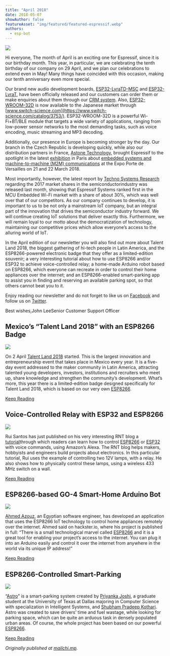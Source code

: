 ```yaml
---
title: "April 2018"
date: 2018-05-07
showAuthor: false
featureAsset: "img/featured/featured-espressif.webp"
authors:
  - esp-bot
---
```

![](img/april-1.webp)

Hi everyone, The month of April is an exciting one for Espressif, since it is our birthday month. This year, in particular, we are celebrating the tenth birthday of our company on 29 April, and we plan our celebrations to extend even in May! Many things have coincided with this occasion, making our tenth anniversary even more special.

Our brand new audio development boards, [ESP32-LyraTD-MSC](https://www.espressif.com/sites/default/files/documentation/esp32-lyratd-msc_user_guide_en.pdf) and [ESP32-LyraT](https://www.espressif.com/sites/default/files/esp32-lyrat_user_guide_en.pdf), have been officially released and our customers can order them or make enquiries about them through our [CRM system](https://www.espressif.com/en/company/contact/pre-sale-questions-crm). Also, [ESP32-WROOM-32D](https://www.espressif.com/sites/default/files/documentation/esp_wroom_32d_esp-wroom-32u_datasheet_en.pdf) is now available to the Japanese market through [www.switch-science.com](https://www.switch-science.com/catalog/3753/). ESP32-WROOM-32D is a powerful Wi-Fi+BT/BLE module that targets a wide variety of applications, ranging from low-power sensor networks to the most demanding tasks, such as voice encoding, music streaming and MP3 decoding.

Additionally, our presence in Europe is becoming stronger by the day. Our branch in the Czech Republic is developing quickly, while also our distribution partners in France, [Astone Technology](https://www.astone-technology.com/), brought Espressif to the spotlight in the latest [exhibition](https://www.eventseye.com/fairs/f-rts-embedded-systems-18084-1.html) in Paris about [embedded systems and machine-to-machine (M2M) communications](http://www.zyyne.com/zh5/224667#p=2) at the Expo Porte de Versailles on 21 and 22 March 2018.

Most importantly, however, the latest report by [Techno Systems Research](http://www.t-s-r.co.jp/e/report/4543.html) regarding the 2017 market shares in the semiconductorindustry was released last month, showing that Espressif Systems ranked first in the MCU Embedded Wi-Fi market with a share of about 30%, which was well over that of our competitors. As our company continues to develop, it is important to us to be not only a mainstream IoT company, but an integral part of the innovation that drives the semiconductor industry forward. We will continue creating IoT solutions that deliver exactly this. Furthermore, we will remain loyal to our motto about the democratization of technology, maintaining our competitive prices which allow everyone’s access to the alluring world of IoT.

In the April edition of our newsletter you will also find out more about Talent Land 2018, the biggest gathering of hi-tech people in Latin America, and the ESP8266-powered electronic badge that they offer as a limited-edition souvenir; a very interesting tutorial about how to use ESP8266 and/or ESP32 to achieve voice-controlled relay; a home-made Arduino robot based on ESP8266, which everyone can recreate in order to control their home appliances over the internet; and an ESP8266-enabled smart-parking app to assist you in finding and reserving an available parking spot, so that others cannot beat you to it.

Enjoy reading our newsletter and do not forget to like us on [Facebook](https://www.facebook.com/espressif/) and follow us on [Twitter](https://twitter.com/EspressifSystem).

Best wishes,John LeeSenior Customer Support Officer

## Mexico’s “Talent Land 2018” with an ESP8266 Badge

![](img/april-2.webp)

On 2 April [Talent Land 2018](https://www.2018.talent-land.mx/) started. This is the largest innovation and entrepreneurship event that takes place in Mexico every year. It is a five-day event addressed to the maker community in Latin America, attracting talented young developers, investors, institutions and recruiters who meet up, share knowledge and strengthen the community’s development. What’s more, this year there is a limited-edition badge designed specifically for Talent Land 2018, which is based on our very own [ESP8266](https://www.espressif.com/en/products/hardware/esp8266ex/overview).

[Keep Reading](https://www.espressif.com/en/media_overview/news/mexico%E2%80%99s-%E2%80%9Ctalent-land-2018%E2%80%9D-esp8266-badge?position=0&list=7ysykL8nBYh8RVyjqRcXoctuXfMxl9SGfvPbfFXtV-Q)

## Voice-Controlled Relay with ESP32 and ESP8266

![](img/april-3.webp)

Rui Santos has just published on his very interesting RNT blog a [tutorial](https://www.randomnerdtutorials.com/alexa-echo-with-esp32-and-esp8266/)through which readers can learn how to control [ESP8266](https://www.espressif.com/en/products/hardware/esp8266ex/overview) or [ESP32](https://www.espressif.com/en/products/hardware/esp32/overview) with voice commands, using Amazon’s Alexa. The RNT blog helps makers, hobbyists and engineers build projects about electronics. In this particular tutorial, Rui uses the example of controlling two 12V lamps, with a relay. He also shows how to physically control these lamps, using a wireless 433 MHz switch on a wall.

[Keep Reading](https://www.espressif.com/en/media_overview/news/voice-controlled-relay-esp32-and-esp8266?position=1&list=8gVh2LrXVLpHP9t-cCNfO9nxA0XywVz3nEYbpPtohQQ)

## ESP8266-based GO-4 Smart-Home Arduino Bot

![](img/april-4.webp)

[Ahmed Azouz](http://www.ahmedazouz.com/en/), an Egyptian software engineer, has developed an application that uses the ESP8266 IoT technology to control home appliances remotely over the internet. Ahmed said on hackster.io, where his project is published in full: “There is a small technological marvel called [ESP8266](https://www.espressif.com/en/products/hardware/esp8266ex/overview) and it is a great tool for enabling your project’s access to the internet. You can plug it into an Arduino easily and control it over the internet from anywhere in the world via its unique IP address!”

[Keep Reading](https://www.espressif.com/en/media_overview/news/esp8266-based-go-4-smart-home-arduino-bot?position=2&list=8gVh2LrXVLpHP9t-cCNfO9nxA0XywVz3nEYbpPtohQQ)

## ESP8266-Controlled Smart-Parking

![](img/april-5.webp)

“[Astro](https://www.hackster.io/90426/smart-park-with-astro-6fe898?utm_campaign=new_projects&utm_content=1&utm_medium=email&utm_source=hackster&utm_term=project_name)” is a smart-parking system created by [Priyanka Joshi](https://www.hackster.io/priyanka-joshi), a graduate student at the University of Texas at Dallas majoring in Computer Science with specialization in Intelligent Systems, and [Shubham Pradeep Kothari](https://www.hackster.io/shubham-pradeep-kothari). Astro was created to save drivers’ time and fuel wastage, while looking for parking space, which can be quite an arduous task in densely populated urban areas. Of course, the whole project has been based on our powerful [ESP8266](https://www.espressif.com/en/products/hardware/esp8266ex/overview).

[Keep Reading](https://www.espressif.com/en/media_overview/news/esp8266-controlled-smart-parking-astro?position=3&list=8gVh2LrXVLpHP9t-cCNfO9nxA0XywVz3nEYbpPtohQQ)

*Originally published at *[*mailchi.mp*](https://mailchi.mp/5c9f4c2f53ba/espressif-esp-news-april-2018)*.*
